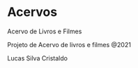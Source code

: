 # Acervos
Acervo de Livros e Filmes


Projeto de Acervo de livros e filmes
@2021

Lucas Silva Cristaldo

